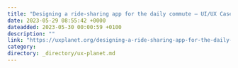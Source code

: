 ```yaml
---
title: "Designing a ride-sharing app for the daily commute — UI/UX Case study"
date: 2023-05-29 08:55:42 +0000
dateadded: 2023-05-30 00:00:59 +0100
description: ""
link: "https://uxplanet.org/designing-a-ride-sharing-app-for-the-daily-commute-ui-ux-case-study-8df8a3943eb9?source=rss----819cc2aaeee0---4"
category:
directory: _directory/ux-planet.md
---
```

